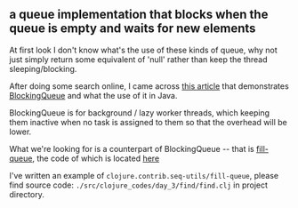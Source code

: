 ## a queue implementation that blocks when the queue is empty and waits for new elements 

At first look I don't know what's the use of these kinds of queue,
why not just simply return some equivalent of 'null' rather than keep the thread sleeping/blocking.

After doing some search online, I came across 
[this article](http://www.javamex.com/tutorials/blockingqueue_example.shtml)
that demonstrates [BlockingQueue](http://docs.oracle.com/javase/6/docs/api/java/util/concurrent/BlockingQueue.html) 
and what the use of it in Java.

BlockingQueue is for background / lazy worker threads, 
which keeping them inactive when no task is assigned to them 
so that the overhead will be lower.

What we're looking for is a counterpart of BlockingQueue -- that is [fill-queue](http://richhickey.github.com/clojure-contrib/seq-utils-api.html),
the code of which is located [here](https://github.com/richhickey/clojure-contrib/blob/master/src/main/clojure/clojure/contrib/seq_utils.clj#L189)

I've written an example of `clojure.contrib.seq-utils/fill-queue`,
please find source code: `./src/clojure_codes/day_3/find/find.clj` in project directory.
